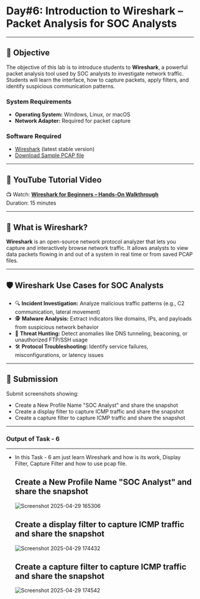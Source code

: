 # **Day#6: Introduction to Wireshark – Packet Analysis for SOC Analysts**

---

## 🎯 **Objective**  
The objective of this lab is to introduce students to **Wireshark**, a powerful packet analysis tool used by SOC analysts to investigate network traffic. Students will learn the interface, how to capture packets, apply filters, and identify suspicious communication patterns.



### **System Requirements**
- **Operating System:** Windows, Linux, or macOS
- **Network Adapter:** Required for packet capture

### **Software Required**
- [Wireshark](https://www.wireshark.org/download.html) (latest stable version)
- [Download Sample PCAP file](https://github.com/0xrajneesh/90-Days-SOC-Challenge-Beginner/raw/refs/heads/main/Protocol_Analysis_pcap.pcapng)

---

## 🎥 **YouTube Tutorial Video**
📺 Watch: **[Wireshark for Beginners – Hands-On Walkthrough](https://youtu.be/nmLH0c5YUJk)**  
Duration: 15 minutes

---

## 📘 **What is Wireshark?**

**Wireshark** is an open-source network protocol analyzer that lets you capture and interactively browse network traffic. It allows analysts to view data packets flowing in and out of a system in real time or from saved PCAP files.

---

## 🛡️ **Wireshark Use Cases for SOC Analysts**

- 🔍 **Incident Investigation:** Analyze malicious traffic patterns (e.g., C2 communication, lateral movement)
- 🕵️ **Malware Analysis:** Extract indicators like domains, IPs, and payloads from suspicious network behavior
- 🚨 **Threat Hunting:** Detect anomalies like DNS tunneling, beaconing, or unauthorized FTP/SSH usage
- 🛠️ **Protocol Troubleshooting:** Identify service failures, misconfigurations, or latency issues


---

## 📸 **Submission**
Submit screenshots showing:
- Create a New Profile Name "SOC Analyst" and share the snapshot
- Create a display filter to capture ICMP traffic and share the snapshot
- Create a capture filter to capture ICMP traffic and share the snapshot

- -------------------------------------------------------------------------------------------------------------------------------------------------------------------------------------------------------------------------
### Output of Task - 6
------------------------

* In this Task - 6 am just learn Wireshark and how is its work, Display Filter, Capture Filter and how to use pcap file.

   Create a New Profile Name "SOC Analyst" and share the snapshot
  ----------------------------------------------------------------

  ![Screenshot 2025-04-29 165306](https://github.com/user-attachments/assets/29238cd3-4dd5-441b-b2a8-8d50481ae5f5)


  Create a display filter to capture ICMP traffic and share the snapshot
  ---------------------------------------------------------------------------

   ![Screenshot 2025-04-29 174432](https://github.com/user-attachments/assets/bc696647-31e6-4576-b1d2-daa940e384f6)


   Create a capture filter to capture ICMP traffic and share the snapshot
  -------------------------------------------------------------------------


   ![Screenshot 2025-04-29 174542](https://github.com/user-attachments/assets/ea8c422f-0216-495f-a06d-5724ca613f64)

  


